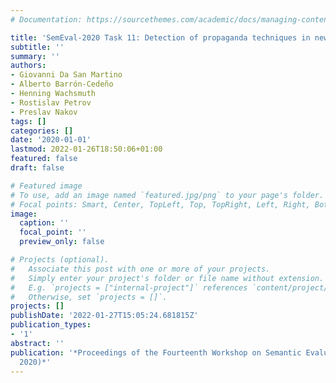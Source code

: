 ```yaml
---
# Documentation: https://sourcethemes.com/academic/docs/managing-content/

title: 'SemEval-2020 Task 11: Detection of propaganda techniques in news articles'
subtitle: ''
summary: ''
authors:
- Giovanni Da San Martino
- Alberto Barrón-Cedeño
- Henning Wachsmuth
- Rostislav Petrov
- Preslav Nakov
tags: []
categories: []
date: '2020-01-01'
lastmod: 2022-01-26T18:50:06+01:00
featured: false
draft: false

# Featured image
# To use, add an image named `featured.jpg/png` to your page's folder.
# Focal points: Smart, Center, TopLeft, Top, TopRight, Left, Right, BottomLeft, Bottom, BottomRight.
image:
  caption: ''
  focal_point: ''
  preview_only: false

# Projects (optional).
#   Associate this post with one or more of your projects.
#   Simply enter your project's folder or file name without extension.
#   E.g. `projects = ["internal-project"]` references `content/project/deep-learning/index.md`.
#   Otherwise, set `projects = []`.
projects: []
publishDate: '2022-01-27T15:05:24.681815Z'
publication_types:
- '1'
abstract: ''
publication: '*Proceedings of the Fourteenth Workshop on Semantic Evaluation (SemEval
  2020)*'
---
```

